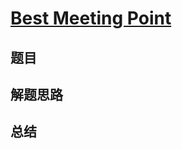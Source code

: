 # [Best Meeting Point](https://leetcode.com/problems/best-meeting-point/)
## 题目


## 解题思路


## 总结


